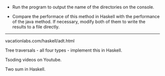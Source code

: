 * Run the program to output the name of the directories on the console.

* Compare the performace of this method in Haskell with the performance of the java method.
If necessary, modify both of them to write the results to a file directly.

----------------------------

vacationlabs.com/haskell/adt.html

Tree traversals - all four types - implement this in Haskell.

Tsoding videos on Youtube.

Two sum in Haskell.

